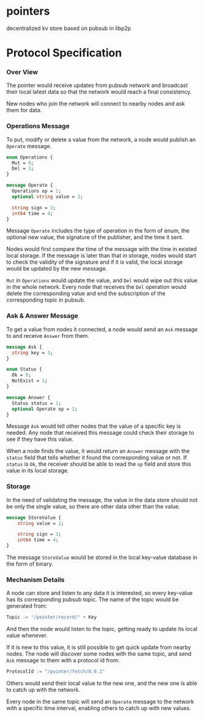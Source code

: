 # pointers
 decentralized kv store based on pubsub in libp2p

# Protocol Specification 

 ### Over View
The pointer would receive updates from pubsub network and broadcast their local latest data so that the network would reach a final consistency.

New nodes who join the network will connect to nearby nodes and ask them for data.

### Operations Message
To put, modify or delete a value from the network, a node would publish an `Operate` message.

```protobuf
enum Operations {
  Mut = 0;
  Del = 1;
}

message Operate {
  Operations op = 1;
  optional string value = 2;

  string sign = 3;
  int64 time = 4;
}
```

Message `Operate` includes the type of operation in the form of enum, the optional new value, the signature of the publisher, and the time it sent.

Nodes would first compare the time of the message with the time in existed local storage. If the message is later than that in storage, nodes would start to check the validity of the signature and if it is valid, the local storage would be updated by the new message.

`Mut` in `Operations` would update the value, and `Del` would wipe out this value in the whole network. Every node that receives the `Del` operation would delete the corresponding value and end the subscription of the corresponding topic in pubsub.

### Ask & Answer Message
To get a value from nodes it connected, a node would send an `Ask` message to and receive `Answer` from them.

```protobuf
message Ask {
  string key = 1;
}

enum Status {
  Ok = 0;
  NotExist = 1;
}

message Answer {
  Status status = 1;
  optional Operate op = 2;
}
```

Message `Ask` would tell other nodes that the value of a specific key is needed. Any node that received this message could check their storage to see if they have this value.

When a node finds the value, it would return an `Answer` message with the `status` field that tells whether it found the corresponding value or not. If `status` is `Ok`, the receiver should be able to read the `op` field and store this value in its local storage.

### Storage
In the need of validating the message, the value in the data store should not be only the single value, so there are other data other than the value.

```protobuf
message StoreValue {
    string value = 2;

    string sign = 3;
    int64 time = 4;
}
```

The message `StoreValue` would be stored in the local key-value database in the form of binary.

### Mechanism Details
A node can store and listen to any data it is interested, so every key-value has its corresponding pubsub topic. The name of the topic would be generated from:

```go
Topic := "/pointer/record/" + Key
```

And then the node would listen to the topic, getting ready to update its local value whenever.

If it is new to this value, it is still possible to get quick update from nearby nodes. The node will discover some nodes with the same topic, and send `Ask` message to them with a protocol id from:

```go
ProtocolId := "/pointer/fetch/0.0.1"
```

Others would send their local value to the new one, and the new one is able to catch up with the network.

Every node in the same topic will send an `Operate` message to the network with a specific time interval, enabling others to catch up with new values.